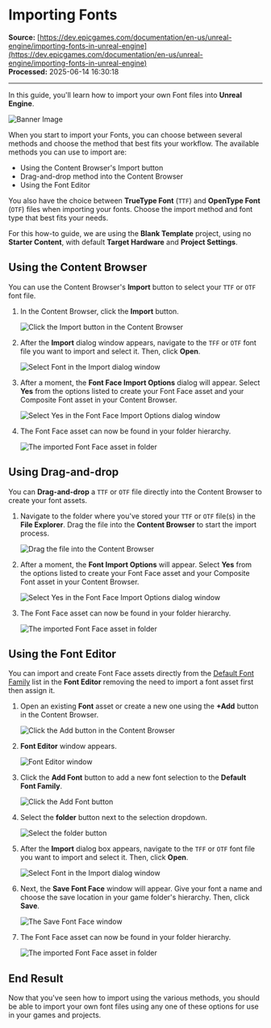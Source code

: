 # Importing Fonts

**Source:** [https://dev.epicgames.com/documentation/en-us/unreal-engine/importing-fonts-in-unreal-engine](https://dev.epicgames.com/documentation/en-us/unreal-engine/importing-fonts-in-unreal-engine)  
**Processed:** 2025-06-14 16:30:18

---

In this guide, you'll learn how to import your own Font files into **Unreal Engine**.

![Banner Image](https://d1iv7db44yhgxn.cloudfront.net/documentation/images/a414b54b-d929-4a88-9840-b9469ef88abb/ue5_1-importing-fonts-banner.png "Banner Image")

When you start to import your Fonts, you can choose between several methods and choose the method that best fits your workflow. The available methods you can use to import are:

-   Using the Content Browser's Import button
-   Drag-and-drop method into the Content Browser
-   Using the Font Editor

You also have the choice between **TrueType Font** (`TTF`) and **OpenType Font** (`OTF`) files when importing your fonts. Choose the import method and font type that best fits your needs.

For this how-to guide, we are using the **Blank Template** project, using no **Starter Content**, with default **Target Hardware** and **Project Settings**.

## Using the Content Browser

You can use the Content Browser's **Import** button to select your `TTF` or `OTF` font file.

1.  In the Content Browser, click the **Import** button.
    
    ![Click the Import button in the Content Browser](https://d1iv7db44yhgxn.cloudfront.net/documentation/images/2005ad8d-a545-4531-9457-3bfde3b58a7d/ue5_1-01-click-import.png "Click the Import button in the Content Browser")
2.  After the **Import** dialog window appears, navigate to the `TFF` or `OTF` font file you want to import and select it. Then, click **Open**.
    
    ![Select Font in the Import dialog window](https://d1iv7db44yhgxn.cloudfront.net/documentation/images/16f4203e-da44-4306-9dff-153fa5ce33d1/ue5_1-02-select-font.png "Select Font in the Import dialog window")
3.  After a moment, the **Font Face Import Options** dialog will appear. Select **Yes** from the options listed to create your Font Face asset and your Composite Font asset in your Content Browser.
    
    ![Select Yes in the Font Face Import Options dialog window](https://d1iv7db44yhgxn.cloudfront.net/documentation/images/dfb53a33-308d-4028-86ac-77a0f339392e/ue5_1-03-import-option-window.png "Select Yes in the Font Face Import Options dialog window")
4.  The Font Face asset can now be found in your folder hierarchy.
    
    ![The imported Font Face asset in folder](https://d1iv7db44yhgxn.cloudfront.net/documentation/images/3017580b-8cd6-4112-8459-3e0182e2b5a1/ue5_1-04-added-font-asset.png "The imported Font Face asset in folder")

## Using Drag-and-drop

You can **Drag-and-drop** a `TTF` or `OTF` file directly into the Content Browser to create your font assets.

1.  Navigate to the folder where you've stored your `TTF` or `OTF` file(s) in the **File Explorer**. Drag the file into the **Content Browser** to start the import process.
    
    ![Drag the file into the Content Browser](https://d1iv7db44yhgxn.cloudfront.net/documentation/images/8caef6a8-8f97-41b2-b083-b6c93802c6b4/ue5_1-05-drag-font.png "Drag the file into the Content Browser")
2.  After a moment, the **Font Import Options** will appear. Select **Yes** from the options listed to create your Font Face asset and your Composite Font asset in your Content Browser.
    
    ![Select Yes in the Font Face Import Options dialog window](https://d1iv7db44yhgxn.cloudfront.net/documentation/images/9a840c7c-0425-4b3f-b051-d759bc430413/ue5_1-03-import-option-window.png "Select Yes in the Font Face Import Options dialog window")
3.  The Font Face asset can now be found in your folder hierarchy.
    
    ![The imported Font Face asset in folder](https://d1iv7db44yhgxn.cloudfront.net/documentation/images/fe932be5-354a-436f-8d0e-7ecb2a5dc54f/ue5_1-04-added-font-asset.png "The imported Font Face asset in folder")

## Using the Font Editor

You can import and create Font Face assets directly from the [Default Font Family](/documentation/en-us/unreal-engine/font-asset-and-editor-in-unreal-engine#defaultfontfamily) list in the **Font Editor** removing the need to import a font asset first then assign it.

1.  Open an existing **Font** asset or create a new one using the **+Add** button in the Content Browser.
    
    ![Click the Add button in the Content Browser](https://d1iv7db44yhgxn.cloudfront.net/documentation/images/8ac5dcaa-40b9-4793-b11d-8dc79dfd6749/ue5_1-06-click-add.png "Click the Add button in the Content Browser")
2.  **Font Editor** window appears.
    
    ![Font Editor window](https://d1iv7db44yhgxn.cloudfront.net/documentation/images/cce6223c-fc8b-4915-86e1-dceda0aca20e/ue5_1-07-font-editor-window.png "Font Editor window")
3.  Click the **Add Font** button to add a new font selection to the **Default Font Family**.
    
    ![Click the Add Font button](https://d1iv7db44yhgxn.cloudfront.net/documentation/images/eefbe82c-fa67-4b4f-aea3-e3542df0bf80/ue5_1-08-click-add-font.png "Click the Add Font button")
4.  Select the **folder** button next to the selection dropdown.
    
    ![Select the **folder** button](https://d1iv7db44yhgxn.cloudfront.net/documentation/images/c9e6ce3e-41cc-4f2e-8d41-02db5452470d/ue5_1-09-name-and-browse.png "Select the **folder** button")
5.  After the **Import** dialog box appears, navigate to the `TFF` or `OTF` font file you want to import and select it. Then, click **Open**.
    
    ![Select Font in the Import dialog window](https://d1iv7db44yhgxn.cloudfront.net/documentation/images/8b0f4e64-67a2-42f0-87f7-7c5d58a2f584/ue5_1-02-select-font.png "Select Font in the Import dialog window")
6.  Next, the **Save Font Face** window will appear. Give your font a name and choose the save location in your game folder's hierarchy. Then, click **Save**.
    
    ![The Save Font Face window](https://d1iv7db44yhgxn.cloudfront.net/documentation/images/cd4d502c-dcb2-43ef-83ef-a4f42be137bf/ue5_1-10-save-font-window.png "The Save Font Face window")
7.  The Font Face asset can now be found in your folder hierarchy.
    
    ![The imported Font Face asset in folder](https://d1iv7db44yhgxn.cloudfront.net/documentation/images/fb4486fd-3752-4042-960a-812ebee47b96/ue5_1-04-added-font-asset.png "The imported Font Face asset in folder")

## End Result

Now that you've seen how to import using the various methods, you should be able to import your own font files using any one of these options for use in your games and projects.